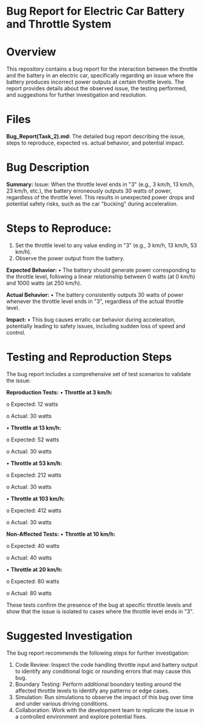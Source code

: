 # Bug Report for Electric Car Battery and Throttle System

# Overview
This repository contains a bug report for the interaction between the throttle and the battery in an electric car, specifically regarding an issue where the battery produces incorrect power outputs at certain throttle levels. The report provides details about the observed issue, the testing performed, and suggestions for further investigation and resolution.

# Files
**Bug_Report(Task_2).md:** The detailed bug report describing the issue, steps to reproduce, expected vs. actual behavior, and potential impact.

# Bug Description
**Summary:**
 Issue: When the throttle level ends in "3" (e.g., 3 km/h, 13 km/h, 23 km/h, etc.), the battery erroneously outputs 30 watts of power, regardless of the throttle level. This results in unexpected power drops and potential safety risks, such as the car "bucking" during acceleration.

# Steps to Reproduce:
1.	Set the throttle level to any value ending in "3" (e.g., 3 km/h, 13 km/h, 53 km/h).
2.	Observe the power output from the battery.
   
**Expected Behavior:**
•	The battery should generate power corresponding to the throttle level, following a linear relationship between 0 watts (at 0 km/h) and 1000 watts (at 250 km/h).

**Actual Behavior:**
•	The battery consistently outputs 30 watts of power whenever the throttle level ends in "3", regardless of the actual throttle level.

**Impact:**
•	This bug causes erratic car behavior during acceleration, potentially leading to safety issues, including sudden loss of speed and control.

# Testing and Reproduction Steps
The bug report includes a comprehensive set of test scenarios to validate the issue:

**Reproduction Tests:**
•	**Throttle at 3 km/h:**

o	Expected: 12 watts

o	Actual: 30 watts

•	**Throttle at 13 km/h:**

o	Expected: 52 watts

o	Actual: 30 watts

•	**Throttle at 53 km/h:**

o	Expected: 212 watts

o	Actual: 30 watts

•	**Throttle at 103 km/h:**

o	Expected: 412 watts

o	Actual: 30 watts

**Non-Affected Tests:**
•	**Throttle at 10 km/h:**

o	Expected: 40 watts

o	Actual: 40 watts

•	**Throttle at 20 km/h:**

o	Expected: 80 watts

o	Actual: 80 watts

These tests confirm the presence of the bug at specific throttle levels and show that the issue is isolated to cases where the throttle level ends in "3".

# Suggested Investigation
The bug report recommends the following steps for further investigation:
1.	Code Review: Inspect the code handling throttle input and battery output to identify any conditional logic or rounding errors that may cause this bug.
2.	Boundary Testing: Perform additional boundary testing around the affected throttle levels to identify any patterns or edge cases.
3.	Simulation: Run simulations to observe the impact of this bug over time and under various driving conditions.
4.	Collaboration: Work with the development team to replicate the issue in a controlled environment and explore potential fixes.

